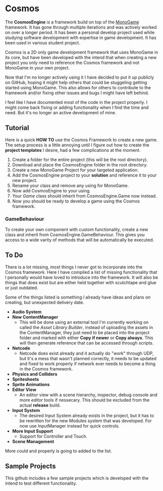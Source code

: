# Cosmos
The **CosmosEngine** is a framework build on top of the [MonoGame](https://www.monogame.net/) framework. It has gone through multiple iterations and was actively worked on over a longer period. It has been a personal develop project used while studying software development with expertise in game development. It has been used in various student project.

Cosmos is a 2D only game development framework that uses MonoGame in its core, but have been developed with the intend that when creating a new project you only need to reference the Cosmos framework and not MonoGame in your own project.

Now that I'm no longer actively using it I have decided to put it up publicly on GitHub, hoping it might help others that could be stuggeling getting started using MonoGame. This also allows for others to contribute to the framework and/or fixing other issues and bugs I might have left behind.

I feel like I have documented most of the code in the project properly. I might come back fixing or adding functionality when I find the time and need. But it's no longer an active development of mine.

## Tutorial
Here is a quick **HOW TO** use the Cosmos Framework to create a new game.
The setup process is a little annoying until I figure out how to create the **project templates** I desire, had a few complications at the moment.
1. Create a folder for the entire project (this will be the root directory).
2. Download and place the CosmosEngine folder in the root directory.
3. Create a new MonoGame Project for your targeted application.
4. Add the CosmosEngine project to your **solution** and reference it to your new project.
5. Rename your class and remove any using for MonoGame.
6. Now add CosmosEngine to your using.
7. Your *Game* class should inherit from CosmosEngine.Game now instead.
8. Now you should be ready to develop a game using the Cosmos framework.

### GameBehaviour
To create your own component with custom functionality, create a new class and inherit from CosmosEngine.GameBehaviour. This gives you access to a wide varity of methods that will be automatically be executed.

## To Do
There is a lot missing, most things I never got to incorporate into the Cosmos framework. Here I have compiled a list of missing functionality that I personally would have loved to introduce into the framework. It will also be things that does exist but are either held together with scutchtape and glue or just outdated.

Some of the things listed is something I already have ideas and plans on creating, but unexpected delivery date.
- **Audio System**
- **New ContentManager**
    - This will be done using an external tool I'm currently working on called the *Asset Library Builder*, instead of uploading the assets in the ContentManager, they just need to be placed into the project folder and marked with either **Copy if newer** or **Copy always**. This will then generate reference that can be accessed through scripts.
- **Netcode**
    - Netcode does exist already and it actually do "*work*" through UDP, but it's a mess that wasn't planned correctly, it needs to be updated and fixed to work properly if network ever needs to become a thing in the Cosmos framework.
- **Physics and Colliders**
- **Spritesheets**
- **Sprite Animations**
- **Editor View**
    - An editor view with a scene hierarchy, inspector, debug console and more *editor* tools if nessecary. This should be excluded from the actual **release** build.
- **Input System**
    - The desired Input System already exists in the project, but it has to be rewritten for the new Modules system that was developed. For now use InputManager instead for quick controls.
- **More Input Support**
    - Support for Controller and Touch.
- **Scene Management**

More could and properly is going to added to the list.

## Sample Projects
This github includes a few sample projects which is developed with the intend to test different functionality.

